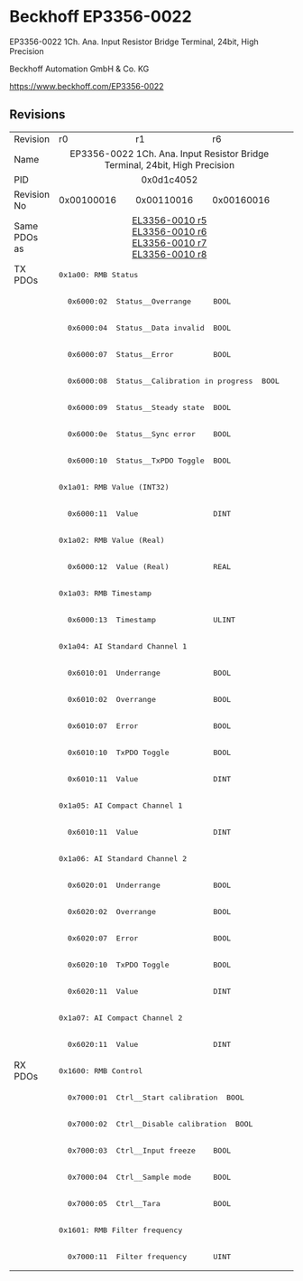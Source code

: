# Beckhoff EP3356-0022

EP3356-0022 1Ch. Ana. Input Resistor Bridge Terminal, 24bit, High Precision

Beckhoff Automation GmbH & Co. KG

https://www.beckhoff.com/EP3356-0022

## Revisions
<table>
<tr >
<td>Revision</td>
<td><div class="foo">r0</div></td>
<td><div class="foo">r1</div></td>
<td><div class="foo">r6</div></td>
</tr>
<tr >
<td>Name</td>
<td colspan=3 align="center"><div class="foo">EP3356-0022 1Ch. Ana. Input Resistor Bridge Terminal, 24bit, High Precision</div></td>
</tr>
<tr >
<td>PID</td>
<td colspan=3 align="center"><div class="foo">0x0d1c4052</div></td>
</tr>
<tr >
<td>Revision No</td>
<td><div class="foo">0x00100016</div></td>
<td><div class="foo">0x00110016</div></td>
<td><div class="foo">0x00160016</div></td>
</tr>
<tr >
<td>Same PDOs as</td>
<td colspan=3 align="center"><div class="foo"><a href="EL3356-0010">EL3356-0010 r5</a><br/><a href="EL3356-0010">EL3356-0010 r6</a><br/><a href="EL3356-0010">EL3356-0010 r7</a><br/><a href="EL3356-0010">EL3356-0010 r8</a></div></td>
</tr>
<tr class="txpdo pdosection">
<td rowspan=30 valign=top>TX PDOs</td>
<td colspan=3 align="left"><pre>0x1a00: RMB Status</pre></td>
<td></td>
</tr>
<tr class="txpdo">
<td colspan=3 align="left"><pre>  0x6000:02  Status__Overrange     BOOL</pre></td>
</tr>
<tr class="txpdo">
<td colspan=3 align="left"><pre>  0x6000:04  Status__Data invalid  BOOL</pre></td>
</tr>
<tr class="txpdo">
<td colspan=3 align="left"><pre>  0x6000:07  Status__Error         BOOL</pre></td>
</tr>
<tr class="txpdo">
<td colspan=3 align="left"><pre>  0x6000:08  Status__Calibration in progress  BOOL</pre></td>
</tr>
<tr class="txpdo">
<td colspan=3 align="left"><pre>  0x6000:09  Status__Steady state  BOOL</pre></td>
</tr>
<tr class="txpdo">
<td colspan=3 align="left"><pre>  0x6000:0e  Status__Sync error    BOOL</pre></td>
</tr>
<tr class="txpdo">
<td colspan=3 align="left"><pre>  0x6000:10  Status__TxPDO Toggle  BOOL</pre></td>
</tr>
<tr class="txpdo pdosection">
<td colspan=3 align="left"><pre>0x1a01: RMB Value (INT32)</pre></td>
</tr>
<tr class="txpdo">
<td colspan=3 align="left"><pre>  0x6000:11  Value                 DINT</pre></td>
</tr>
<tr class="txpdo pdosection">
<td colspan=3 align="left"><pre>0x1a02: RMB Value (Real)</pre></td>
</tr>
<tr class="txpdo">
<td colspan=3 align="left"><pre>  0x6000:12  Value (Real)          REAL</pre></td>
</tr>
<tr class="txpdo pdosection">
<td colspan=3 align="left"><pre>0x1a03: RMB Timestamp</pre></td>
</tr>
<tr class="txpdo">
<td colspan=3 align="left"><pre>  0x6000:13  Timestamp             ULINT</pre></td>
</tr>
<tr class="txpdo pdosection">
<td colspan=3 align="left"><pre>0x1a04: AI Standard Channel 1</pre></td>
</tr>
<tr class="txpdo">
<td colspan=3 align="left"><pre>  0x6010:01  Underrange            BOOL</pre></td>
</tr>
<tr class="txpdo">
<td colspan=3 align="left"><pre>  0x6010:02  Overrange             BOOL</pre></td>
</tr>
<tr class="txpdo">
<td colspan=3 align="left"><pre>  0x6010:07  Error                 BOOL</pre></td>
</tr>
<tr class="txpdo">
<td colspan=3 align="left"><pre>  0x6010:10  TxPDO Toggle          BOOL</pre></td>
</tr>
<tr class="txpdo">
<td colspan=3 align="left"><pre>  0x6010:11  Value                 DINT</pre></td>
</tr>
<tr class="txpdo pdosection">
<td colspan=3 align="left"><pre>0x1a05: AI Compact Channel 1</pre></td>
</tr>
<tr class="txpdo">
<td colspan=3 align="left"><pre>  0x6010:11  Value                 DINT</pre></td>
</tr>
<tr class="txpdo pdosection">
<td colspan=3 align="left"><pre>0x1a06: AI Standard Channel 2</pre></td>
</tr>
<tr class="txpdo">
<td colspan=3 align="left"><pre>  0x6020:01  Underrange            BOOL</pre></td>
</tr>
<tr class="txpdo">
<td colspan=3 align="left"><pre>  0x6020:02  Overrange             BOOL</pre></td>
</tr>
<tr class="txpdo">
<td colspan=3 align="left"><pre>  0x6020:07  Error                 BOOL</pre></td>
</tr>
<tr class="txpdo">
<td colspan=3 align="left"><pre>  0x6020:10  TxPDO Toggle          BOOL</pre></td>
</tr>
<tr class="txpdo">
<td colspan=3 align="left"><pre>  0x6020:11  Value                 DINT</pre></td>
</tr>
<tr class="txpdo pdosection">
<td colspan=3 align="left"><pre>0x1a07: AI Compact Channel 2</pre></td>
</tr>
<tr class="txpdo">
<td colspan=3 align="left"><pre>  0x6020:11  Value                 DINT</pre></td>
</tr>
<tr class="rxpdo pdosection">
<td rowspan=8 valign=top>RX PDOs</td>
<td colspan=3 align="left"><pre>0x1600: RMB Control</pre></td>
<td></td>
</tr>
<tr class="rxpdo">
<td colspan=3 align="left"><pre>  0x7000:01  Ctrl__Start calibration  BOOL</pre></td>
</tr>
<tr class="rxpdo">
<td colspan=3 align="left"><pre>  0x7000:02  Ctrl__Disable calibration  BOOL</pre></td>
</tr>
<tr class="rxpdo">
<td colspan=3 align="left"><pre>  0x7000:03  Ctrl__Input freeze    BOOL</pre></td>
</tr>
<tr class="rxpdo">
<td colspan=3 align="left"><pre>  0x7000:04  Ctrl__Sample mode     BOOL</pre></td>
</tr>
<tr class="rxpdo">
<td colspan=3 align="left"><pre>  0x7000:05  Ctrl__Tara            BOOL</pre></td>
</tr>
<tr class="rxpdo pdosection">
<td colspan=3 align="left"><pre>0x1601: RMB Filter frequency</pre></td>
</tr>
<tr class="rxpdo">
<td colspan=3 align="left"><pre>  0x7000:11  Filter frequency      UINT</pre></td>
</tr>
</table>
